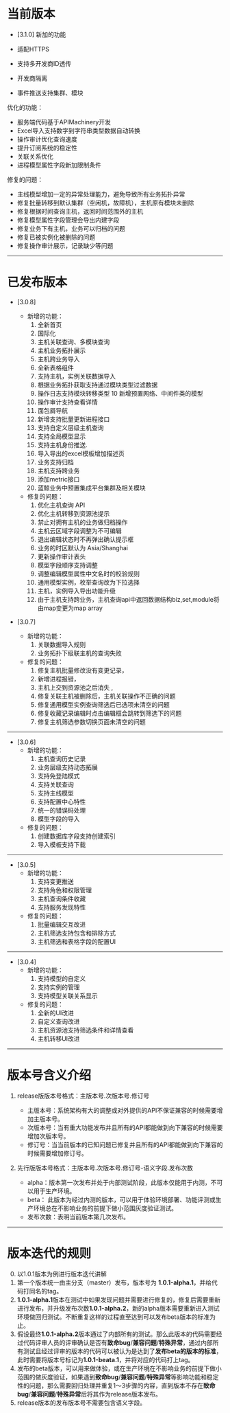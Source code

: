 # 当前版本

- [3.1.0]
新加的功能

- 适配HTTPS
- 支持多开发商ID透传
- 开发商隔离
- 事件推送支持集群、模块


优化的功能：

- 服务端代码基于APIMachinery开发
- Excel导入支持数字到字符串类型数据自动转换
- 操作审计优化查询速度
- 提升订阅系统的稳定性
- 关联关系优化
- 进程模型属性字段新加限制条件

修复的问题：

- 主线模型增加一定的异常处理能力，避免导致所有业务拓扑异常
- 修复批量转移到默认集群（空闲机，故障机），主机原有模块未删除
- 修复根据时间查询主机，返回时间范围外的主机
- 修复模型属性字段管理会导出内建字段
- 修复业务下有主机，业务可以归档的问题
- 修复已被实例化被删除的问题
- 修复操作审计展示，记录缺少等问题

		 
---



# 已发布版本

- [3.0.8]	

	- 新增的功能：
		1. 全新首页
		2. 国际化
		3. 主机关联查询、多模块查询
		4. 主机业务拓扑展示
		5. 主机跨业务导入
		6. 全新表格组件
		7. 支持主机，实例关联数据导入
		8. 根据业务拓扑获取支持通过模块类型过滤数据
		9. 操作日志支持模块转移类型
		10 新增预置网络、中间件类的模型
		11. 操作审计支持查看详情
		12. 面包屑导航
		13. 新增支持批量更新进程接口
		14. 支持自定义层级主机查询
		15. 支持全局模型显示
		16. 支持主机身份推送.
		17. 导入导出的excel模板增加描述页
		18. 业务支持归档
		19. 主机支持跨业务
		20. 添加metric接口
		21. 蓝鲸业务中预置集成平台集群及相关模块
	- 修复的问题：
		1. 优化主机查询 API
		2. 优化主机转移到资源池提示
		3. 禁止对拥有主机的业务做归档操作
		4. 主机云区域字段调整为不可编辑
		5. 退出编辑状态时不再弹出确认提示框
		6. 业务的时区默认为  Asia/Shanghai
		7. 更新操作审计表头
		8. 模型字段顺序支持调整
		9. 调整编辑模型属性中文名时的校验规则
		10. 通用模型实例，枚举查询改为下拉选择
		11. 主机，实例导入导出功能升级
		12. 由于主机支持跨业务，主机查询api中返回数据结构biz,set,module将由map变更为map array

- [3.0.7]	
	- 新增的功能：
		1. 关联数据导入规则
		2. 业务拓扑下级联主机的查询失败
	- 修复的问题：
		1. 修复主机批量修改没有变更记录，
		2. 新增进程报错，
		2. 主机上交到资源池之后消失 ,
		2. 修复关联主机被删除后，主机关联操作不正确的问题
		2. 修复通用模型实例查询筛选后已选项未清空的问题
		2. 修复收藏记录编辑时点击编辑框会跳转到筛选下的问题
		2. 修复主机筛选参数切换页面未清空的问题
---

- [3.0.6]
	- 新增的功能：
		1. 主机查询历史记录
		2. 业务层级支持动态拓展
		3. 支持免登陆模式
		4. 支持关联查询
		5. 支持主线模型
		6. 支持配置中心特性
		7. 统一的错误码处理
		8. 模型字段的导入
	- 修复的问题：
		1. 创建数据库字段支持创建索引
		2. 导入模板支持下载

---

- [3.0.5]
	- 新增的功能：
		1. 支持变更推送
		2. 支持角色和权限管理
		3. 主机查询条件收藏
		4. 支持服务发现特性
	- 修复的问题：
		1. 批量编辑交互改进
		2. 主机筛选支持包含和排除方式
		3. 主机筛选和表格字段的配置UI
---

- [3.0.4]
	- 新增的功能：
		1. 支持模型的自定义
		2. 支持实例的管理
		3. 支持模型关联关系显示
	- 修复的问题：
		1. 全新的UI改进
		2. 自定义查询改进
		3. 主机资源池支持筛选条件和详情查看
		4. 主机转移UI改进





---


# 版本号含义介绍

1. release版版本号格式：主版本号.次版本号.修订号
	- 主版本号：系统架构有大的调整或对外提供的API不保证兼容的时候需要增加主版本号。
	- 次版本号：当有重大功能发布并且所有的API都能做到向下兼容的时候需要增加次版本号。
	- 修订号：当当前版本的已知问题已修复并且所有的API都能做到向下兼容的时候需要增加修订号。

2. 先行版版本号格式：主版本号.次版本号.修订号-语义字段.发布次数
	- alpha：版本第一次发布并处于内部测试阶段，此版本仅能用于内测，不可以用于生产环境。
	- beta： 此版本为经过内测的版本，可以用于体验环境部署、功能评测或生产环境总在不影响业务的前提下做小范围灰度验证测试。
	- 发布次数：表明当前版本第几次发布。


---


# 版本迭代的规则

0. 以1.0.1版本为例进行版本迭代讲解
1. 第一个版本统一由主分支（master）发布，版本号为 **1.0.1-alpha.1**，并给代码打同名的tag。
2. **1.0.1-alpha.1**版本在测试中如果发现问题并需要进行修复的，修复后需要重新进行发布，并升级发布次数**1.0.1-alpha.2**，新的alpha版本需要重新进入测试环境做回归测试。不断重复这样的过程直至达到可以发布beta版本的标准为止。
3. 假设最终**1.0.1-alpha.2**版本通过了内部所有的测试。那么此版本的代码需要经过代码评审人员的评审确认是否有**致命bug**/**兼容问题**/**特殊异常**，通过内部所有测试且经过评审的版本的代码可以被认为是达到了**发布beta的版本的标准**，此时需要将版本号标记为**1.0.1-beata.1**，并将对应的代码打上tag。
4. 发布的beta版本，可以用来做体验，或在生产环境在不影响业务的前提下做小范围的做灰度验证，如果遇到**致命bug**/**兼容问题**/**特殊异常**等影响功能和稳定性的问题，那么需要回归处理并重复1～3步骤的内容，直到版本不存在**致命bug**/**兼容问题**/**特殊异常**后将其作为release版本发布。
5. release版本的发布版本号不需要包含语义字段。





